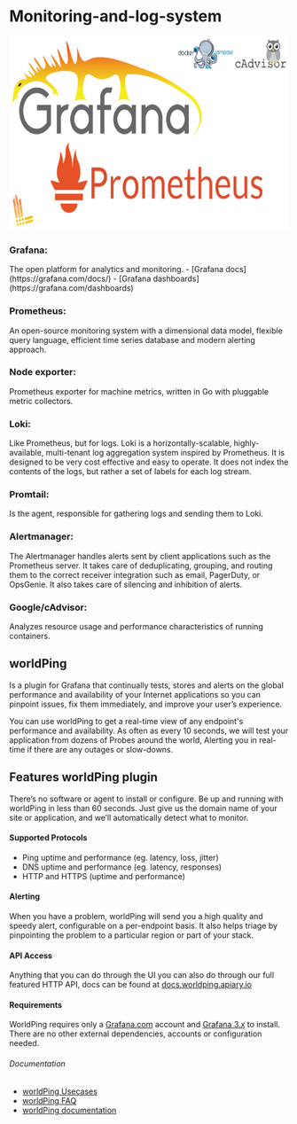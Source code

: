 # Monitoring-and-log-system
<p align="center">
  <img width="700" height="350" src="https://github.com/Simp1y/monitoring-and-log-system/blob/master/images/grafana-prometheus.jpg">
</p>
<h3>Grafana:</h3> The open platform for analytics and monitoring.
- [Grafana docs](https://grafana.com/docs/)
- [Grafana dashboards](https://grafana.com/dashboards)

<h3>Prometheus:</h3>  An open-source monitoring system with a dimensional data model, flexible query language, efficient time series database and modern alerting approach.

<h3>Node exporter:</h3> Prometheus exporter for machine metrics, written in Go with pluggable metric collectors.

<h3>Loki:</h3> Like Prometheus, but for logs. Loki is a horizontally-scalable, highly-available, multi-tenant log aggregation system inspired by Prometheus. It is designed to be very cost effective and easy to operate. It does not index the contents of the logs, but rather a set of labels for each log stream.

<h3>Promtail:</h3> Is the agent, responsible for gathering logs and sending them to Loki.

<h3>Alertmanager:</h3> The Alertmanager handles alerts sent by client applications such as the Prometheus server. It takes care of deduplicating, grouping, and routing them to the correct receiver integration such as email, PagerDuty, or OpsGenie. It also takes care of silencing and inhibition of alerts.
 
<h3>Google/cAdvisor:</h3> Analyzes resource usage and performance characteristics of running containers.

<h2>worldPing</h2> Is a plugin for Grafana that continually tests, stores and alerts on the global performance and availability of your Internet applications so you can pinpoint issues, fix them immediately, and improve your user’s experience.

You can use worldPing to get a real-time view of any endpoint's performance and availability. As often as every 10 seconds, we will test your application from dozens of Probes around the world, Alerting you in real-time if there are any outages or slow-downs.
## Features worldPing plugin
There’s no software or agent to install or configure. Be up and running with worldPing in less than 60 seconds. Just give us the domain name of your site or application, and we’ll automatically detect what to monitor.
#### Supported Protocols
- Ping uptime and performance (eg. latency, loss, jitter)
- DNS uptime and performance (eg. latency, responses)
- HTTP and HTTPS (uptime and performance)
#### Alerting
When you have a problem, worldPing will send you a high quality and speedy alert, configurable on a per-endpoint basis. It also helps triage by pinpointing the problem to a particular region or part of your stack.
#### API Access
Anything that you can do through the UI you can also do through our full featured HTTP API, docs can be found at [docs.worldping.apiary.io](http://docs.worldping.apiary.io)
#### Requirements
WorldPing requires only a [Grafana.com](https://grafana.com) account and [Grafana 3.x](https://grafana.com/grafana/download) to install. There are no other external dependencies, accounts or configuration needed.
###### Documentation
- [worldPing Usecases](http://worldping.raintank.io/worldping/use-cases)
- [worldPing FAQ](https://grafana.com/cloud/worldping#FAQ)
- [worldPing documentation](http://worldping.raintank.io/docs/)


